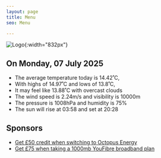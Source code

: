 ```yaml
---
layout: page
title: Menu
seo: Menu

---
```


![Logo](/images/logo.jpg){:width="832px"}

<!-- weather_marker starts -->
## On Monday, 07 July 2025

- The average temperature today is 14.42˚C,
- With highs of 14.97˚C and lows of 13.8˚C,
- It may feel like 13.88˚C with overcast clouds
- The wind speed is 2.24m/s and visibility is 10000m
- The pressure is 1008hPa and humidity is 75%
- The sun will rise at 03:58 and set at 20:28

<!-- weather_marker ends -->

## Sponsors

- [Get £50 credit when switching to Octopus Energy](https://bit.ly/3oD1nnS)
- [Get £75 when taking a 1000mb YouFibre broadband plan](https://aklam.io/91zWhU?)

